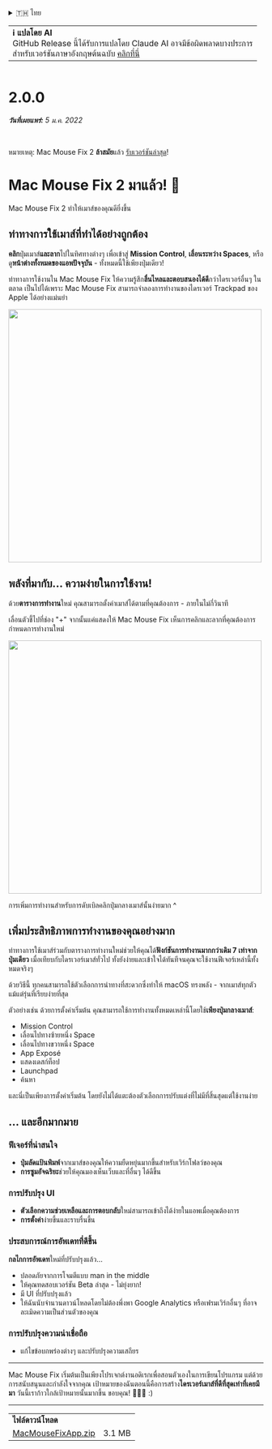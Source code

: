 <details>
<summary>🇹🇭 ไทย</summary>

[🇬🇧 English (GitHub)](https://github.com/noah-nuebling/mac-mouse-fix/releases/tag/2.0.0)\
[🇦🇩 Català](https://redirect.macmousefix.com/?target=mmf-release&tag=2.0.0&locale=ca)\
[🇩🇪 Deutsch](https://redirect.macmousefix.com/?target=mmf-release&tag=2.0.0&locale=de)\
[🇪🇸 Español](https://redirect.macmousefix.com/?target=mmf-release&tag=2.0.0&locale=es)\
[🇫🇷 Français](https://redirect.macmousefix.com/?target=mmf-release&tag=2.0.0&locale=fr)\
[🇮🇩 Indonesia](https://redirect.macmousefix.com/?target=mmf-release&tag=2.0.0&locale=id)\
[🇮🇹 Italiano](https://redirect.macmousefix.com/?target=mmf-release&tag=2.0.0&locale=it)\
[🇭🇺 Magyar](https://redirect.macmousefix.com/?target=mmf-release&tag=2.0.0&locale=hu)\
[🇳🇱 Nederlands](https://redirect.macmousefix.com/?target=mmf-release&tag=2.0.0&locale=nl)\
[🇵🇱 Polski](https://redirect.macmousefix.com/?target=mmf-release&tag=2.0.0&locale=pl)\
[🇧🇷 Português (Brasil)](https://redirect.macmousefix.com/?target=mmf-release&tag=2.0.0&locale=pt-BR)\
[🇵🇹 Português (Portugal)](https://redirect.macmousefix.com/?target=mmf-release&tag=2.0.0&locale=pt-PT)\
[🇷🇴 Română](https://redirect.macmousefix.com/?target=mmf-release&tag=2.0.0&locale=ro)\
[🇸🇪 Svenska](https://redirect.macmousefix.com/?target=mmf-release&tag=2.0.0&locale=sv)\
[🇻🇳 Tiếng Việt](https://redirect.macmousefix.com/?target=mmf-release&tag=2.0.0&locale=vi)\
[🇹🇷 Türkçe](https://redirect.macmousefix.com/?target=mmf-release&tag=2.0.0&locale=tr)\
[🇨🇿 Čeština](https://redirect.macmousefix.com/?target=mmf-release&tag=2.0.0&locale=cs)\
[🇬🇷 Ελληνικά](https://redirect.macmousefix.com/?target=mmf-release&tag=2.0.0&locale=el)\
[🇷🇺 Русский](https://redirect.macmousefix.com/?target=mmf-release&tag=2.0.0&locale=ru)\
[🇺🇦 Українська](https://redirect.macmousefix.com/?target=mmf-release&tag=2.0.0&locale=uk)\
[🇮🇱 עברית](https://redirect.macmousefix.com/?target=mmf-release&tag=2.0.0&locale=he)\
[🇸🇦 العربية](https://redirect.macmousefix.com/?target=mmf-release&tag=2.0.0&locale=ar)\
[🇮🇳 हिन्दी](https://redirect.macmousefix.com/?target=mmf-release&tag=2.0.0&locale=hi)\
**🇹🇭 ไทย**\
[🇨🇳 中文 (简体)](https://redirect.macmousefix.com/?target=mmf-release&tag=2.0.0&locale=zh-Hans)\
[🇨🇳 中文 (繁體)](https://redirect.macmousefix.com/?target=mmf-release&tag=2.0.0&locale=zh-Hant)\
[🇭🇰 中文（香港)](https://redirect.macmousefix.com/?target=mmf-release&tag=2.0.0&locale=zh-HK)\
[🇯🇵 日本語](https://redirect.macmousefix.com/?target=mmf-release&tag=2.0.0&locale=ja)\
[🇰🇷 한국어](https://redirect.macmousefix.com/?target=mmf-release&tag=2.0.0&locale=ko)\
[Help translate Mac Mouse Fix to different languages!](https://github.com/noah-nuebling/mac-mouse-fix/discussions/731)
</details>
<table align=><td>
<b>ℹ️ แปลโดย AI</b><br>
GitHub Release นี้ได้รับการแปลโดย Claude AI อาจมีข้อผิดพลาดบางประการ<br>
สำหรับเวอร์ชันภาษาอังกฤษต้นฉบับ <a href="https://github.com/noah-nuebling/mac-mouse-fix/releases/tag/2.0.0">คลิกที่นี่</a>
</td></table>

<table></table>

# 2.0.0
***วันที่เผยแพร่:** 5 ม.ค. 2022*

<br>

หมายเหตุ: Mac Mouse Fix 2 **ล้าสมัย**แล้ว [รับเวอร์ชันล่าสุด](https://github.com/noah-nuebling/mac-mouse-fix/releases)!

# Mac Mouse Fix 2 มาแล้ว! 🎉

Mac Mouse Fix 2 ทำให้เมาส์ของคุณดียิ่งขึ้น

## ท่าทางการใช้เมาส์ที่ทำได้อย่างถูกต้อง

**คลิก**ปุ่มเมาส์**และลาก**ไปในทิศทางต่างๆ เพื่อเข้าสู่ **Mission Control**, **เลื่อนระหว่าง Spaces**, หรือดู**หน้าต่างทั้งหมดของแอพปัจจุบัน** - ทั้งหมดนี้ใช้เพียงปุ่มเดียว!

ท่าทางการใช้งานใน Mac Mouse Fix ให้ความรู้สึก**ลื่นไหลและตอบสนองได้ดี**กว่าไดรเวอร์อื่นๆ ในตลาด
เป็นไปได้เพราะ Mac Mouse Fix สามารถจำลองการทำงานของไดรเวอร์ Trackpad ของ Apple ได้อย่างแม่นยำ

<img width=500px src="https://user-images.githubusercontent.com/40808343/149643011-cc3311f1-af5c-453a-8206-2c6496d73d61.gif">

## พลังที่มากับ... ความง่ายในการใช้งาน!

ด้วย**ตารางการทำงาน**ใหม่ คุณสามารถตั้งค่าเมาส์ได้ตามที่คุณต้องการ - ภายในไม่กี่วินาที

เลื่อนตัวชี้ไปที่ช่อง "+" จากนั้นแค่แสดงให้ Mac Mouse Fix เห็นการคลิกและลากที่คุณต้องการกำหนดการทำงานใหม่

<img width=500px src="https://user-images.githubusercontent.com/40808343/149642392-d0e25cf9-b49b-4398-b2e9-af2e810c8594.gif">

การเพิ่มการทำงานสำหรับการดับเบิลคลิกปุ่มกลางเมาส์นั้นง่ายมาก ^

## เพิ่มประสิทธิภาพการทำงานของคุณอย่างมาก

ท่าทางการใช้เมาส์ร่วมกับตารางการทำงานใหม่ช่วยให้คุณได้**ฟังก์ชันการทำงานมากกว่าเดิม 7 เท่าจากปุ่มเดียว** เมื่อเทียบกับไดรเวอร์เมาส์ทั่วไป ทั้งยังง่ายและเข้าใจได้ทันทีจนคุณจะใช้งานฟีเจอร์เหล่านี้ทั้งหมดจริงๆ

ด้วยวิธีนี้ ทุกคนสามารถใช้ตัวเลือกการนำทางที่สะดวกซึ่งทำให้ macOS ทรงพลัง - จากเมาส์ทุกตัว แม้แต่รุ่นที่เรียบง่ายที่สุด

ตัวอย่างเช่น ด้วยการตั้งค่าเริ่มต้น คุณสามารถใช้การทำงานทั้งหมดเหล่านี้โดยใช้**เพียงปุ่มกลางเมาส์**:

- Mission Control
- เลื่อนไปทางซ้ายหนึ่ง Space
- เลื่อนไปทางขวาหนึ่ง Space
- App Exposé
- แสดงเดสก์ท็อป
- Launchpad
- ค้นหา

และนี่เป็นเพียงการตั้งค่าเริ่มต้น โดยยังไม่ได้แตะต้องตัวเลือกการปรับแต่งที่ไม่มีที่สิ้นสุดแต่ใช้งานง่าย

## ... และอีกมากมาย

### ฟีเจอร์ที่น่าสนใจ

- **ปุ่มลัดแป้นพิมพ์**จากเมาส์ของคุณให้ความยืดหยุ่นมากขึ้นสำหรับเวิร์กโฟลว์ของคุณ
- **การซูมอัจฉริยะ**ช่วยให้คุณมองเห็นเว็บและที่อื่นๆ ได้ดีขึ้น

### การปรับปรุง UI

- **ตัวเลือกความช่วยเหลือและการตอบกลับ**ใหม่สามารถเข้าถึงได้ง่ายในแอพเมื่อคุณต้องการ
- **การตั้งค่า**ง่ายขึ้นและราบรื่นขึ้น

### ประสบการณ์การอัพเดทที่ดีขึ้น

**กลไกการอัพเดท**ใหม่ที่ปรับปรุงแล้ว...

- ปลอดภัยจากการโจมตีแบบ man in the middle
- ให้คุณทดสอบเวอร์ชัน Beta ล่าสุด - ไม่ยุ่งยาก!
- มี UI ที่ปรับปรุงแล้ว
- ให้ฉันนับจำนวนดาวน์โหลดโดยไม่ต้องพึ่งพา Google Analytics หรือเฟรมเวิร์กอื่นๆ ที่อาจละเมิดความเป็นส่วนตัวของคุณ

### การปรับปรุงความน่าเชื่อถือ

- แก้ไขข้อบกพร่องต่างๆ และปรับปรุงความเสถียร

---

Mac Mouse Fix เริ่มต้นเป็นเพียงโปรเจกต์งานอดิเรกเพื่อสอนตัวเองในการเขียนโปรแกรม แต่ด้วยการสนับสนุนและกำลังใจจากคุณ เป้าหมายของฉันตอนนี้คือการสร้าง**ไดรเวอร์เมาส์ที่ดีที่สุดเท่าที่เคยมีมา** วันนี้เราก้าวใกล้เป้าหมายนั้นมากขึ้น ขอบคุณ! 🚀🚀🚀 :)

---

<table align="start">
<tr>
    <td colspan=2>
        <b>ไฟล์ดาวน์โหลด</b>
    </td>
</tr>
<tr>
    <td><a href="https://github.com/noah-nuebling/mac-mouse-fix/releases/download/2.0.0/MacMouseFixApp.zip">MacMouseFixApp.zip</a></td>
    <td>3.1 MB</td>
</tr>
</table>